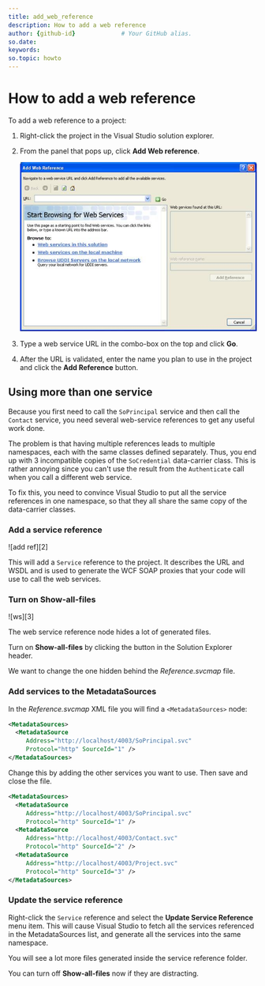 ```yaml
---
title: add_web_reference
description: How to add a web reference
author: {github-id}             # Your GitHub alias.
so.date:
keywords:
so.topic: howto
---
```


# How to add a web reference

To add a web reference to a project:

1. Right-click the project in the Visual Studio solution explorer.

2. From the panel that pops up, click **Add Web reference**.

    ![01][img1]

3. Type a web service URL in the combo-box on the top and click **Go**.

4. After the URL is validated, enter the name you plan to use in the project and click the **Add Reference** button.

## Using more than one service

Because you first need to call the `SoPrincipal` service and then call the `Contact` service, you need several web-service references to get any useful work done.

The problem is that having multiple references leads to multiple namespaces, each with the same classes defined separately. Thus, you end up with 3 incompatible copies of the `SoCredential` data-carrier class. This is rather annoying since you can't use the result from the `Authenticate` call when you call a different web service.

To fix this, you need to convince Visual Studio to put all the service references in one namespace, so that they all share the same copy of the data-carrier classes.

### Add a service reference

![add ref][2]

This will add a `Service` reference to the project. It describes the URL and WSDL and is used to generate the WCF SOAP proxies that your code will use to call the web services.

### Turn on Show-all-files

![ws][3]

The web service reference node hides a lot of generated files.

Turn on **Show-all-files** by clicking the button in the Solution Explorer header.

We want to change the one hidden behind the *Reference.svcmap* file.

### Add services to the MetadataSources

In the *Reference.svcmap* XML file you will find a `<MetadataSources>` node:

```XML
<MetadataSources>
  <MetadataSource 
     Address="http://localhost/4003/SoPrincipal.svc" 
     Protocol="http" SourceId="1" />
</MetadataSources>
```

Change this by adding the other services you want to use. Then save and close the file.

```XML
<MetadataSources>
  <MetadataSource 
     Address="http://localhost/4003/SoPrincipal.svc" 
     Protocol="http" SourceId="1" />
  <MetadataSource 
     Address="http://localhost/4003/Contact.svc" 
     Protocol="http" SourceId="2" />
  <MetadataSource 
     Address="http://localhost/4003/Project.svc" 
     Protocol="http" SourceId="3" />
</MetadataSources>
```

### Update the service reference

Right-click the `Service` reference and select the **Update Service Reference** menu item. This will cause Visual Studio to fetch all the services referenced in the MetadataSources list, and generate all the services into the same namespace.

You will see a lot more files generated inside the service reference folder.

You can turn off **Show-all-files** now if they are distracting.

<!-- Referenced images -->
[img1]: media/image001.jpg
[img2]: media/add-ref-2008.png
[img3]: media/web-service.png

